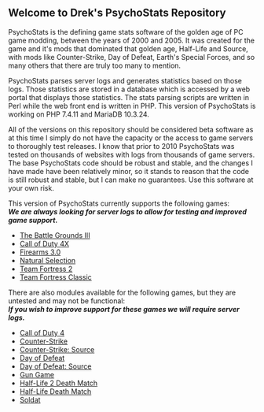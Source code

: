 ## Welcome to Drek's PsychoStats Repository

PsychoStats is the defining game stats software of the golden age of PC game modding, between the years of 2000 and 2005. It was created for the game and it's mods that dominated that golden age, Half-Life and Source, with mods like Counter-Strike, Day of Defeat, Earth's Special Forces, and so many others that there are truly too many to mention.

PsychoStats parses server logs and generates statistics based on those logs. Those statistics are stored in a database which is accessed by a web portal that displays those statistics. The stats parsing scripts are written in Perl while the web front end is written in PHP. This version of PsychoStats is working on PHP 7.4.11 and MariaDB 10.3.24.

All of the versions on this repository should be considered beta software as at this time I simply do not have the capacity or the access to game servers to thoroughly test releases. I know that prior to 2010 PsychoStats was tested on thousands of websites with logs from thousands of game servers. The base PsychoStats code should be robust and stable, and the changes I have made have been relatively minor, so it stands to reason that the code is still robust and stable, but I can make no guarantees.  Use this software at your own risk.

This version of PsychoStats currently supports the following games:  
***We are always looking for server logs to allow for testing and improved game support.***

* [The Battle Grounds III](https://github.com/Drek282/ps_bg3 "The Battle Grounds III")
* [Call of Duty 4X](https://github.com/Drek282/ps_cod4x "Call of Duty 4X")
* [Firearms 3.0](https://github.com/Drek282/ps_firearms "Firearms 3.0")
* [Natural Selection](https://github.com/Drek282/ps_natural "Natural Selection")
* [Team Fortress 2](https://github.com/Drek282/ps_tf2 "Team Fortress 2")
* [Team Fortress Classic](https://github.com/Drek282/ps_tfc "Team Fortress Classic")


There are also modules available for the following games, but they are untested and may not be functional:  
***If you wish to improve support for these games we will require server logs.***

* [Call of Duty 4](https://github.com/Drek282/ps_cod4 "Call of Duty 4")
* [Counter-Strike](https://github.com/Drek282/ps_cstrike "Counter-Strike")
* [Counter-Strike: Source](https://github.com/Drek282/ps_cstrikes "Counter-Strike: Source")
* [Day of Defeat](https://github.com/Drek282/ps_dod "Day of Defeat")
* [Day of Defeat: Source](https://github.com/Drek282/ps_dods "Day of Defeat: Source")
* [Gun Game](https://github.com/Drek282/ps_gungame "Gun Game")
* [Half-Life 2 Death Match](https://github.com/Drek282/ps_hl2dm "Half-Life 2 Death Match")
* [Half-Life Death Match](https://github.com/Drek282/ps_hldm "Half-Life Death Match")
* [Soldat](https://github.com/Drek282/ps_soldat "Soldat")

